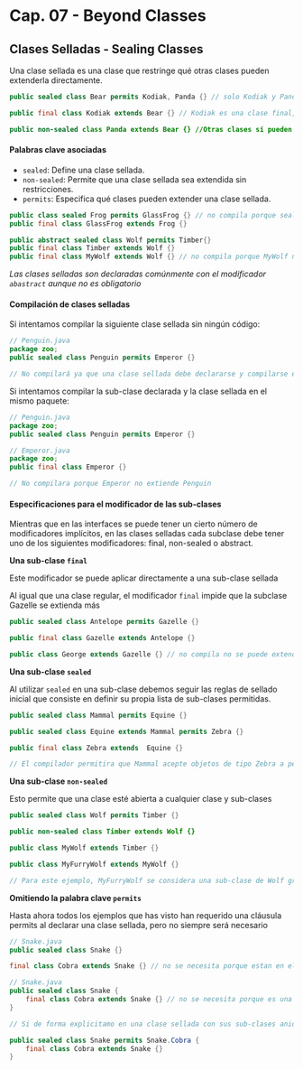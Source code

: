 # Cap. 07 - Beyond Classes

## Clases Selladas  - Sealing Classes

Una clase sellada es una clase que restringe qué otras clases pueden extenderla directamente. 

```java
public sealed class Bear permits Kodiak, Panda {} // solo Kodiak y Panda pueden extender Bear

public final class Kodiak extends Bear {} // Kodiak es una clase final, no puede ser extendida por otras clases

public non-sealed class Panda extends Bear {} //Otras clases sí pueden extender de Panda sin restricciones
```

#### Palabras clave asociadas

- `sealed`: Define una clase sellada.
- `non-sealed`: Permite que una clase sellada sea extendida sin restricciones.
- `permits`: Especifica qué clases pueden extender una clase sellada.

```java
public class sealed Frog permits GlassFrog {} // no compila porque sealed esta despues de class
public final class GlassFrog extends Frog {} 

public abstract sealed class Wolf permits Timber{}
public final class Timber extends Wolf {}
public final class MyWolf extends Wolf {} // no compila porque MyWolf no esta en la lista de clases permitidas
```

_Las clases selladas son declaradas comúnmente con el modificador `abastract` aunque no es obligatorio_

#### Compilación de clases selladas

Si intentamos compilar la siguiente clase sellada sin ningún código:

```java
// Penguin.java
package zoo;
public sealed class Penguin permits Emperor {}

// No compilará ya que una clase sellada debe declararse y compilarse en el mismo paquete que sus sub-clases directas
```

Si intentamos compilar la sub-clase declarada y la clase sellada en el mismo paquete:

```java
// Penguin.java
package zoo;
public sealed class Penguin permits Emperor {}

// Emperor.java
package zoo;
public final class Emperor {}

// No compilara porque Emperor no extiende Penguin
```

#### Especificaciones para el modificador de las sub-clases

Mientras que en las interfaces se puede tener un cierto número de modificadores implícitos, en las clases selladas cada subclase debe tener uno de los siguientes modificadores: final, non-sealed o abstract. 

**Una sub-clase `final`**

Este modificador se puede aplicar directamente a una sub-clase sellada

Al igual que una clase regular, el modificador `final` impide que la subclase Gazelle se extienda más

```java
public sealed class Antelope permits Gazelle {}

public final class Gazelle extends Antelope {} 

public class George extends Gazelle {} // no compila no se puede extender una clase final
```

**Una sub-clase `sealed`**

Al utilizar `sealed` en una sub-clase debemos seguir las reglas de sellado inicial que consiste en definir su propia lista de sub-clases permitidas.

```java
public sealed class Mammal permits Equine {}

public sealed class Equine extends Mammal permits Zebra {}

public final class Zebra extends  Equine {}

// El compilador permitira que Mammal acepte objetos de tipo Zebra a pesar de que no este en el permits de Mammal
```

**Una sub-clase `non-sealed`**

Esto permite que una clase esté abierta a cualquier clase y sub-clases

```java
public sealed class Wolf permits Timber {}

public non-sealed class Timber extends Wolf {}

public class MyWolf extends Timber {}

public class MyFurryWolf extends MyWolf {}

// Para este ejemplo, MyFurryWolf se considera una sub-clase de Wolf gracias al polimorfismo (una instancia de una subclase puede ser tratada como una instancia de su superclase) ya que no-sealed permite que Timber sea extendida sin restricciones.
```

**Omitiendo la palabra clave `permits`**

Hasta ahora todos los ejemplos que has visto han requerido una cláusula permits al declarar una clase sellada, pero no siempre será necesario

```java
// Snake.java
public sealed class Snake {}

final class Cobra extends Snake {} // no se necesita porque estan en el mismo archivo

// Snake.java
public sealed class Snake {
    final class Cobra extends Snake {} // no se necesita porque es una clase anidada 
}

// Si de forma explicitamo en una clase sellada con sus sub-clases anidadas usamos permits, deberemos referenciar el espacio de nombres de la clase principal

public sealed class Snake permits Snake.Cobra {
    final class Cobra extends Snake {} 
}
```

